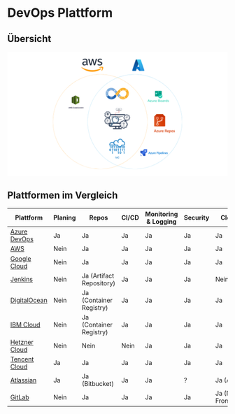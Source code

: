 # DevOps Plattform

## Übersicht

![DevOps Plattform unterschiede](./docs/platform-differences.png)

## Plattformen im Vergleich

| Plattform                                                          | Planing | Repos                    | CI/CD | Monitoring & Logging | Security | Cloud             |
| ------------------------------------------------------------------ | ------- | ------------------------ | ----- | -------------------- | -------- | ----------------- |
| [Azure DevOps](https://azure.microsoft.com/de-de/services/devops/) | Ja      | Ja                       | Ja    | Ja                   | Ja       | Ja                |
| [AWS](https://aws.amazon.com/)                                     | Nein    | Ja                       | Ja    | Ja                   | Ja       | Ja                |
| [Google Cloud](https://cloud.google.com/)                          | Nein    | Ja                       | Ja    | Ja                   | Ja       | Ja                |
| [Jenkins](https://www.jenkins.io/)                                 | Nein    | Ja (Artifact Repository) | Ja    | Ja                   | Ja       | Nein              |
| [DigitalOcean](https://www.digitalocean.com/)                      | Nein    | Ja (Container Registry)  | Ja    | Ja                   | Ja       | Ja                |
| [IBM Cloud](https://www.ibm.com/cloud)                             | Nein    | Ja (Container Registry)  | Ja    | Ja                   | Ja       | Ja                |
| [Hetzner Cloud](https://www.hetzner.com/cloud)                     | Nein    | Nein                     | Nein  | Ja                   | Ja       | Ja                |
| [Tencent Cloud](https://intl.cloud.tencent.com/)                   | Ja      | Ja                       | Ja    | Ja                   | Ja       | Ja                |
| [Atlassian](https://www.atlassian.com/software/jira)               | Ja      | Ja (Bitbucket)           | Ja    | Ja                   | ?        | Ja (AWS)          |
| [GitLab](https://about.gitlab.com/)                                | Nein    | Ja                       | Ja    | Ja                   | Ja       | Ja (Nur Frontend) |
